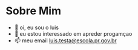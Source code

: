 # Sobre Mim
-  👋 oi, eu sou o luis
- 👀 eu estou interessado em apreder progamçao
- 📫 meu email luis.testa@escola.pr.gov.br

<!---
luluzinho2/luluzinho2 is a ✨ special ✨ repository because its `README.md` (this file) appears on your GitHub profile.
You can click the Preview link to take a look at your changes.
--->
